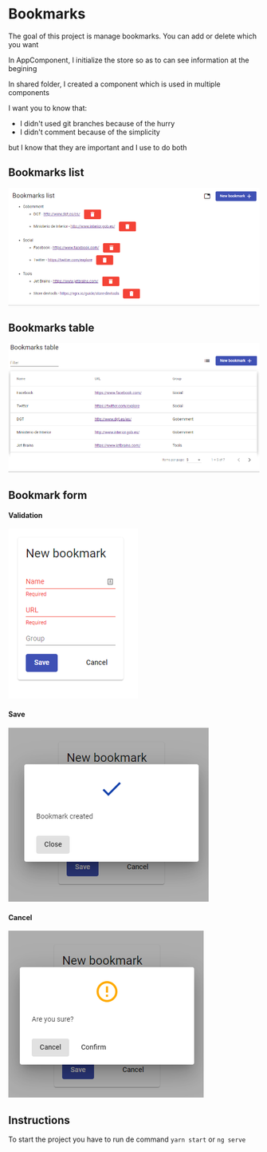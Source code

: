 # Bookmarks

The goal of this project is manage bookmarks. You can add or delete which you want

In AppComponent, I initialize the store so as to can see information at the begining

In shared folder, I created a component which is used in multiple components

I want you to know that:
- I didn't used git branches because of the hurry
- I didn't comment because of the simplicity

but I know that they are important and I use to do both

## Bookmarks list

![Alt text](src/screenshots/list.PNG "Optional Title")

## Bookmarks table

![Alt text](src/screenshots/table.PNG "Optional Title")



## Bookmark form

#### Validation

![Alt text](src/screenshots/form_validation.PNG "Optional Title")

#### Save

![Alt text](src/screenshots/form_success.PNG "Optional Title")

#### Cancel 

![Alt text](src/screenshots/form_confirm.PNG "Optional Title")


## Instructions

To start the project you have to run de command
`yarn start` or `ng serve`
